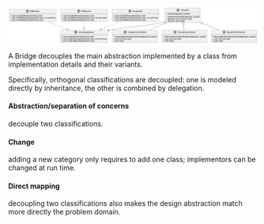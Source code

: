 ![bridge pattern](bridge.png)

A Bridge decouples the main abstraction implemented by a class
from implementation details and their variants.

Specifically, orthogonal classifications are decoupled: one is modeled
directly by inheritance, the other is combined by delegation.

#### Abstraction/separation of concerns
decouple two
classifications.
#### Change
adding a new category only requires to add
one class; implementors can
be changed at run time.
#### Direct mapping
decoupling two classifications also makes
the design abstraction match
more directly the problem
domain.